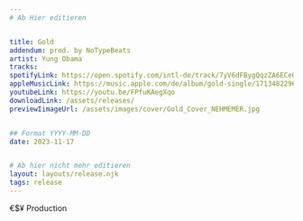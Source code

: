 ```yaml
---
# Ab Hier editieren


title: Gold
addendum: prod. by NoTypeBeats
artist: Yung Obama
tracks:
spotifyLink: https://open.spotify.com/intl-de/track/7yV6dFBygQqzZA6ECeORpE?si=b47c7d229d544ed8
appleMusicLink: https://music.apple.com/de/album/gold-single/1713482296
youtubeLink: https://youtu.be/FPfuKAegXqo
downloadLink: /assets/releases/
previewIimageUrl: /assets/images/cover/Gold_Cover_NEHMEMER.jpg


## Format YYYY-MM-DD
date: 2023-11-17


# Ab hier nicht mehr editieren
layout: layouts/release.njk
tags: release
---
```


€$¥ Production